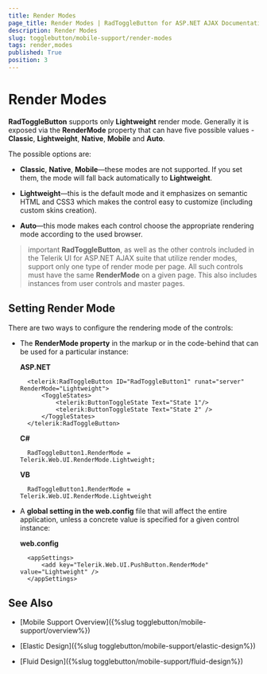 ```yaml
---
title: Render Modes
page_title: Render Modes | RadToggleButton for ASP.NET AJAX Documentation
description: Render Modes
slug: togglebutton/mobile-support/render-modes
tags: render,modes
published: True
position: 3
---
```


# Render Modes

**RadToggleButton** supports only **Lightweight** render mode. Generally it is exposed via the **RenderMode** property that can have five possible values - **Classic**, **Lightweight**, **Native**, **Mobile** and **Auto**.

The possible options are:

* **Classic**, **Native**, **Mobile**—these modes are not supported. If you set them, the mode will fall back automatically to **Lightweight**.

* **Lightweight**—this is the default mode and it emphasizes on semantic HTML and CSS3 which makes the control easy to customize (including custom skins creation).

* **Auto**—this mode makes each control choose the appropriate rendering mode according to the used browser.

>important **RadToggleButton**, as well as the other controls included in the Telerik UI for ASP.NET AJAX suite that utilize render modes, support only one type of render mode per page. All such controls must have the same **RenderMode** on a given page. This also includes instances from user controls and master pages.


## Setting Render Mode

There are two ways to configure the rendering mode of the controls:

* The **RenderMode property** in the markup or in the code-behind that can be used for a particular instance:

	**ASP.NET**

		<telerik:RadToggleButton ID="RadToggleButton1" runat="server" RenderMode="Lightweight">
			<ToggleStates>
				<telerik:ButtonToggleState Text="State 1"/>
				<telerik:ButtonToggleState Text="State 2" /> 
			</ToggleStates>
		</telerik:RadToggleButton>


	**C#**

		RadToggleButton1.RenderMode = Telerik.Web.UI.RenderMode.Lightweight;

	**VB**

		RadToggleButton1.RenderMode = Telerik.Web.UI.RenderMode.Lightweight


* A **global setting in the web.config** file that will affect the entire application, unless a concrete value is specified for a given control instance:

	**web.config**

		<appSettings>
			<add key="Telerik.Web.UI.PushButton.RenderMode" value="Lightweight" />
		</appSettings>


## See Also

 * [Mobile Support Overview]({%slug togglebutton/mobile-support/overview%})

 * [Elastic Design]({%slug togglebutton/mobile-support/elastic-design%})

 * [Fluid Design]({%slug togglebutton/mobile-support/fluid-design%})
